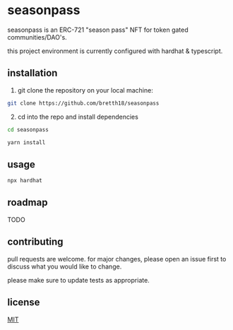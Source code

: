 # seasonpass

seasonpass is an ERC-721 "season pass" NFT for token gated communities/DAO's.

this project environment is currently configured with hardhat & typescript. 



## installation

1. git clone the repository on your local machine:
```bash
git clone https://github.com/bretth18/seasonpass
```
2. cd into the repo and install dependencies
```bash
cd seasonpass 
```
```bash
yarn install
```

## usage
```bash
npx hardhat 
```


## roadmap
TODO


## contributing

pull requests are welcome. for major changes, please open an issue first to discuss what you would like to change.

please make sure to update tests as appropriate.


## license
[MIT](LICENSE)



